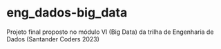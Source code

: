 # eng_dados-big_data
Projeto final proposto no módulo VI (Big Data) da trilha de Engenharia de Dados (Santander Coders 2023)

